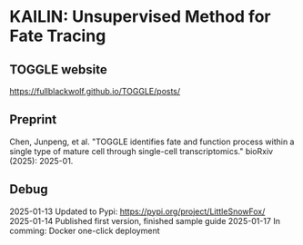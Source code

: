 # KAILIN: Unsupervised Method for Fate Tracing

TOGGLE website
---
https://fullblackwolf.github.io/TOGGLE/posts/


Preprint
---
Chen, Junpeng, et al. "TOGGLE identifies fate and function process within a single type of mature cell through single-cell transcriptomics." bioRxiv (2025): 2025-01.


Debug
---
2025-01-13 Updated to Pypi: https://pypi.org/project/LittleSnowFox/   
2025-01-14 Published first version, finished sample guide
2025-01-17 In comming: Docker one-click deployment
